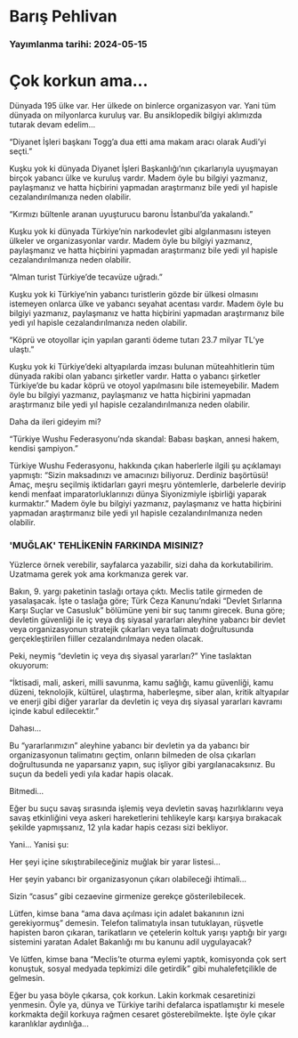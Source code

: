 # Barış Pehlivan

### Yayımlanma tarihi: 2024-05-15

# Çok korkun ama...

Dünyada 195 ülke var. Her ülkede on binlerce organizasyon var. Yani tüm dünyada on milyonlarca kuruluş var. Bu ansiklopedik bilgiyi aklımızda tutarak devam edelim...

“Diyanet İşleri başkanı Togg’a dua etti ama makam aracı olarak Audi’yi seçti.”

Kuşku yok ki dünyada Diyanet İşleri Başkanlığı’nın çıkarlarıyla uyuşmayan birçok yabancı ülke ve kuruluş vardır. Madem öyle bu bilgiyi yazmanız, paylaşmanız ve hatta hiçbirini yapmadan araştırmanız bile yedi yıl hapisle cezalandırılmanıza neden olabilir.

“Kırmızı bültenle aranan uyuşturucu baronu İstanbul’da yakalandı.”

Kuşku yok ki dünyada Türkiye’nin narkodevlet gibi algılanmasını isteyen ülkeler ve organizasyonlar vardır. Madem öyle bu bilgiyi yazmanız, paylaşmanız ve hatta hiçbirini yapmadan araştırmanız bile yedi yıl hapisle cezalandırılmanıza neden olabilir.

“Alman turist Türkiye’de tecavüze uğradı.”

Kuşku yok ki Türkiye’nin yabancı turistlerin gözde bir ülkesi olmasını istemeyen onlarca ülke ve yabancı seyahat acentası vardır. Madem öyle bu bilgiyi yazmanız, paylaşmanız ve hatta hiçbirini yapmadan araştırmanız bile yedi yıl hapisle cezalandırılmanıza neden olabilir.

“Köprü ve otoyollar için yapılan garanti ödeme tutarı 23.7 milyar TL’ye ulaştı.”

Kuşku yok ki Türkiye’deki altyapılarda imzası bulunan müteahhitlerin tüm dünyada rakibi olan yabancı şirketler vardır. Hatta o yabancı şirketler Türkiye’de bu kadar köprü ve otoyol yapılmasını bile istemeyebilir. Madem öyle bu bilgiyi yazmanız, paylaşmanız ve hatta hiçbirini yapmadan araştırmanız bile yedi yıl hapisle cezalandırılmanıza neden olabilir.

Daha da ileri gideyim mi?

“Türkiye Wushu Federasyonu’nda skandal: Babası başkan, annesi hakem, kendisi şampiyon.”

Türkiye Wushu Federasyonu, hakkında çıkan haberlerle ilgili şu açıklamayı yapmıştı: “Sizin maksadınızı ve amacınızı biliyoruz. Derdiniz başörtüsü! Amaç, meşru seçilmiş iktidarları gayri meşru yöntemlerle, darbelerle devirip kendi menfaat imparatorluklarınızı dünya Siyonizmiyle işbirliği yaparak kurmaktır.” Madem öyle bu bilgiyi yazmanız, paylaşmanız ve hatta hiçbirini yapmadan araştırmanız bile yedi yıl hapisle cezalandırılmanıza neden olabilir.


### 'MUĞLAK' TEHLİKENİN FARKINDA MISINIZ?

Yüzlerce örnek verebilir, sayfalarca yazabilir, sizi daha da korkutabilirim. Uzatmama gerek yok ama korkmanıza gerek var.

Bakın, 9. yargı paketinin taslağı ortaya çıktı. Meclis tatile girmeden de yasalaşacak. İşte o taslağa göre; Türk Ceza Kanunu’ndaki “Devlet Sırlarına Karşı Suçlar ve Casusluk” bölümüne yeni bir suç tanımı girecek. Buna göre; devletin güvenliği ile iç veya dış siyasal yararları aleyhine yabancı bir devlet veya organizasyonun stratejik çıkarları veya talimatı doğrultusunda gerçekleştirilen fiiller cezalandırılmaya neden olacak.

Peki, neymiş “devletin iç veya dış siyasal yararları?” Yine taslaktan okuyorum:

“İktisadi, mali, askeri, milli savunma, kamu sağlığı, kamu güvenliği, kamu düzeni, teknolojik, kültürel, ulaştırma, haberleşme, siber alan, kritik altyapılar ve enerji gibi diğer yararlar da devletin iç veya dış siyasal yararları kavramı içinde kabul edilecektir.”

Dahası...

Bu “yararlarımızın” aleyhine yabancı bir devletin ya da yabancı bir organizasyonun talimatını geçtim, onların bilmeden de olsa çıkarları doğrultusunda ne yaparsanız yapın, suç işliyor gibi yargılanacaksınız. Bu suçun da bedeli yedi yıla kadar hapis olacak.

Bitmedi...

Eğer bu suçu savaş sırasında işlemiş veya devletin savaş hazırlıklarını veya savaş etkinliğini veya askeri hareketlerini tehlikeyle karşı karşıya bırakacak şekilde yapmışsanız, 12 yıla kadar hapis cezası sizi bekliyor.

Yani... Yanisi şu:

Her şeyi içine sıkıştırabileceğiniz muğlak bir yarar listesi...

Her şeyin yabancı bir organizasyonun çıkarı olabileceği ihtimali...

Sizin “casus” gibi cezaevine girmenize gerekçe gösterilebilecek.

Lütfen, kimse bana “ama dava açılması için adalet bakanının izni gerekiyormuş” demesin. Telefon talimatıyla insan tutuklayan, rüşvetle hapisten baron çıkaran, tarikatların ve çetelerin koltuk yarışı yaptığı bir yargı sistemini yaratan Adalet Bakanlığı mı bu kanunu adil uygulayacak?

Ve lütfen, kimse bana “Meclis’te oturma eylemi yaptık, komisyonda çok sert konuştuk, sosyal medyada tepkimizi dile getirdik” gibi muhalefetçilikle de gelmesin.

Eğer bu yasa böyle çıkarsa, çok korkun. Lakin korkmak cesaretinizi yenmesin. Öyle ya, dünya ve Türkiye tarihi defalarca ispatlamıştır ki mesele korkmakta değil korkuya rağmen cesaret gösterebilmekte. İşte öyle çıkar karanlıklar aydınlığa...

